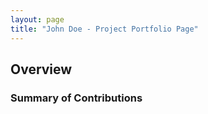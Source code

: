 ```yaml
---
layout: page
title: "John Doe - Project Portfolio Page"
---
```

## Overview


### Summary of Contributions
